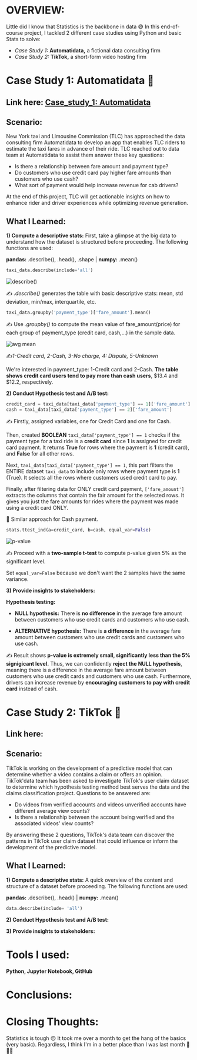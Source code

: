 # OVERVIEW:
Little did I know that Statistics is the backbone in data 😅 In this end-of-course project, I tackled 2 different case studies using Python and basic Stats to solve:
- *Case Study 1:* **Automatidata,** a fictional data consulting firm
- *Case Study 2:* **TikTok,** a short-form video hosting firm

# Case Study 1: Automatidata 🚕
## Link here: [Case_study_1: Automatidata](https://github.com/amy941/Google_Advanced_Module-4_Statistics/blob/main/Case_Study_1_%20Automatidata.ipynb)

## Scenario: 
New York taxi and Limousine Commission (TLC) has approached the data consulting firm Automatidata to develop an app that enables TLC riders to estimate the taxi fares in advance of their ride. TLC reached out to data team at Automatidata to assist them answer these key questions:
- Is there a relationship between fare amount and payment type?
- Do customers who use credit card pay higher fare amounts than customers who use cash?
- What sort of payment would help increase revenue for cab drivers?
  
At the end of this project, TLC will get actionable insights on how to enhance rider and driver experiences while optimizing revenue generation. 

## What I Learned:
  
**1) Compute a descriptive stats:**
First, take a glimpse at the big data to understand how the dataset is structured before proceeding. The following functions are used:

**pandas:** .describe(), .head(), .shape | **numpy:** .mean()

 ```python
 taxi_data.describe(include='all')
 ```

![describe()](https://github.com/user-attachments/assets/9b3dcf70-2f0c-41a5-9a3a-80af6de01a19)

✍ *.describe()* generates the table with basic descriptive stats: mean, std deviation, min/max, interquartile, etc.
     
```python
taxi_data.groupby('payment_type')['fare_amount'].mean()
```
✍ Use *.groupby()* to compute the mean value of fare_amount(price) for each group of payment_type (credit card, cash,...) in the sample data.

![avg mean](https://github.com/user-attachments/assets/1c9d15bb-1da5-43a8-816d-22337b4468da)   

✍*1-Credit card, 2-Cash, 3-No charge, 4: Dispute, 5-Unknown*
   
We're interested in payment_type: 1-Credit card and 2-Cash. **The table shows credit card users tend to pay more than cash users**, $13.4 and $12.2, respectively.     
 
**2) Conduct Hypothesis test and A/B test:**

```python
credit_card = taxi_data[taxi_data['payment_type'] == 1]['fare_amount'] 
cash = taxi_data[taxi_data['payment_type'] == 2]['fare_amount']
```
✍ Firstly, assigned variables, one for Credit Card and one for Cash.

Then, created **BOOLEAN** ```taxi_data['payment_type'] == 1``` checks if the payment type for a taxi ride is a **credit card** since **1** is assigned for credit card payment. It returns **True** for rows where the payment is **1** (credit card), and **False** for all other rows.

Next, ```taxi_data[taxi_data['payment_type'] == 1```, this part filters the ENTIRE dataset ```taxi_data``` to include only rows where payment type is **1** (True). It selects all the rows where customers used credit card to pay.

Finally, after filtering data for ONLY credit card payment, ```['fare_amount']``` extracts the columns that contain the fair amount for the selected rows. It gives you just the fare amounts for rides where the payment was made using a credit card ONLY.

🔁 Similar approach for Cash payment.

```python
stats.ttest_ind(a=credit_card, b=cash, equal_var=False)
```
![p-value](https://github.com/user-attachments/assets/68576db6-f04d-4428-8611-4c9f6fdeca0e)

✍ Proceed with a **two-sample t-test** to compute p-value given 5% as the significant level.

Set ```equal_var=False``` because we don't want the 2 samples have the same variance.

**3) Provide insights to stakeholders:** 

**Hypothesis testing:** 

- **NULL hypothesis:** There is **no difference** in the average fare amount between customers who use credit cards and customers who use cash.

- **ALTERNATIVE hypothesis:** There is **a difference** in the average fare amount between customers who use credit cards and customers who use cash.

✍ Result shows **p-value is extremely small, significantly less than the 5% signigicant level.** Thus, we can confidently **reject the NULL hypothesis**, meaning there is a difference in the average fare amount between customers who use credit cards and customers who use cash. Furthermore, drivers can increase revenue by **encouraging customers to pay with credit card** instead of cash. 


# Case Study 2: TikTok 🎵
## Link here: 

## Scenario: 
TikTok is working on the development of a predictive model that can determine whether a video contains a claim or offers an opinion. TikTok'data team has been asked to investigate TikTok's user claim dataset to determine which hypothesis testing method best serves the data and the claims classification project. Questions to be answered are:

- Do videos from verified accounts and videos unverified accounts have different average view counts?
- Is there a relationship between the account being verified and the associated videos' view counts?
  
By answering these 2 questions, TikTok's data team can discover the patterns in TikTok user claim dataset that could influence or inform the development of the predictive model.

## What I Learned:

**1) Compute a descriptive stats:**
A quick overview of the content and structure of a dataset before proceeding. The following functions are used:

**pandas:** .describe(), .head() | **numpy:** .mean()

```python
data.describe(include= 'all')
```



**2) Conduct Hypothesis test and A/B test:**

**3) Provide insights to stakeholders:** 


# Tools I used:
**Python, Jupyter Notebook, GitHub**

# Conclusions:

# Closing Thoughts:
Statistics is tough 🙃 It took me over a month to get the hang of the basics (very basic). Regardless, I think I'm in a better place than I was last month 🐌🐌🐌

